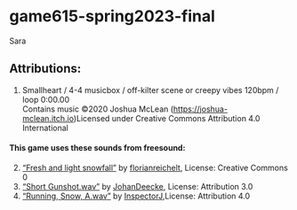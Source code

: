 # game615-spring2023-final
 Sara
 

## Attributions:<br>
1. Smallheart / 4-4 musicbox / off-kilter scene or creepy vibes 120bpm / loop 0:00.00  
Contains music ©2020 Joshua McLean (https://joshua-mclean.itch.io)Licensed under Creative Commons Attribution 4.0 International<br>
#### This game uses these sounds from freesound:<br>
2. [“Fresh and light snowfall”](https://freesound.org/people/florianreichelt/sounds/455929/) by [florianreichelt](https://freesound.org/people/florianreichelt/ ), License: Creative Commons 0 <br>
3. [“Short Gunshot.wav”](https://freesound.org/people/JohanDeecke/sounds/369528/) by                                   [JohanDeecke](https://freesound.org/people/JohanDeecke/), License: Attribution 3.0 <br>
4. [“Running, Snow, A.wav”](https://freesound.org/people/InspectorJ/sounds/421022/) by [InspectorJ](https://freesound.org/people/InspectorJ/ ),License: Attribution 4.0 <br>
